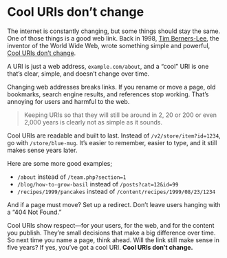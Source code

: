 # Cool URIs don’t change

The internet is constantly changing, but some things should stay the same. One of those things is a good web link. Back in 1998, [Tim Berners-Lee](https://kagi.com/search?q=Tim%20Berners-Lee), the inventor of the World Wide Web, wrote something simple and powerful, [Cool URIs don’t change](https://www.w3.org/Provider/Style/URI).

A URI is just a web address, `example.com/about`, and a “cool” URI is one that’s clear, simple, and doesn’t change over time.

Changing web addresses breaks links. If you rename or move a page, old bookmarks, search engine results, and references stop working. That’s annoying for users and harmful to the web.

> Keeping URIs so that they will still be around in 2, 20 or 200 or even 2,000 years is clearly not as simple as it sounds.

Cool URIs are readable and built to last. Instead of `/v2/store/item?id=1234`, go with `/store/blue-mug`. It’s easier to remember, easier to type, and it still makes sense years later.

Here are some more good examples;

- `/about` instead of `/team.php?section=1`
- `/blog/how-to-grow-basil` instead of `/posts?cat=12&id=99`
- `/recipes/1999/pancakes` instead of `/content/recipes/1999/08/23/1234`

And if a page must move? Set up a redirect. Don’t leave users hanging with a “404 Not Found.”

Cool URIs show respect—for your users, for the web, and for the content you publish. They’re small decisions that make a big difference over time.
So next time you name a page, think ahead. Will the link still make sense in five years? If yes, you’ve got a cool URI. **Cool URIs don’t change.**